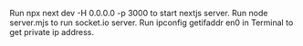 Run npx next dev -H 0.0.0.0 -p 3000 to start nextjs server. 
Run node server.mjs to run socket.io server.
Run ipconfig getifaddr en0 in Terminal to get private ip address.